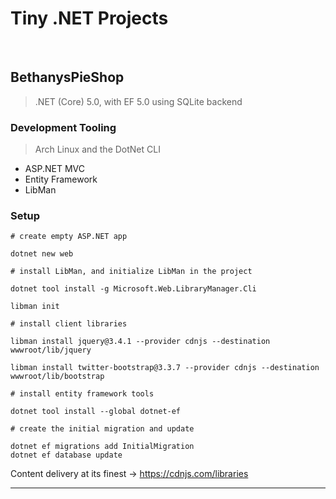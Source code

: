 # Tiny .NET Projects

<br />

## BethanysPieShop

> .NET (Core) 5.0, with EF 5.0 using SQLite backend

### Development Tooling

> Arch Linux and the DotNet CLI

- ASP.NET MVC
- Entity Framework
- LibMan

### Setup

```
# create empty ASP.NET app

dotnet new web

# install LibMan, and initialize LibMan in the project

dotnet tool install -g Microsoft.Web.LibraryManager.Cli

libman init

```

```
# install client libraries

libman install jquery@3.4.1 --provider cdnjs --destination wwwroot/lib/jquery

libman install twitter-bootstrap@3.3.7 --provider cdnjs --destination wwwroot/lib/bootstrap

```

```
# install entity framework tools

dotnet tool install --global dotnet-ef

# create the initial migration and update

dotnet ef migrations add InitialMigration
dotnet ef database update

```

Content delivery at its finest -> https://cdnjs.com/libraries

---
